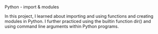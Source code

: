 Python - import & modules

In this project, I learned about importing and using functions and creating modules in Python. I further practiced using the builtin function dir() and using command line arguments within Python programs.

